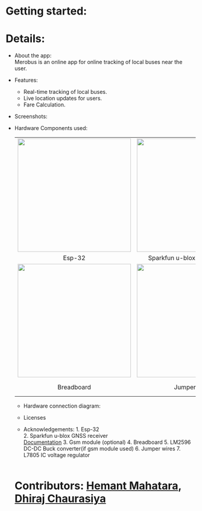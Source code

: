 # Getting started:


# Details:
- About the app:<br>
    Merobus is an online app for online tracking of local buses near the user.<br>

- Features:
    - Real-time tracking of local buses.
    - Live location updates for users.
    - Fare Calculation.<br>

- Screenshots:
      <ss here>

- Hardware Components used:
      <table class="table table-hover table-striped table-bordered">
  <tr align="center">
   <td><img src="https://github.com/mahatarahemant/MeroBus/assets/106879418/07a8440b-5de1-49e3-a26b-e9d84b1cf3f2" width="300"></td>
   <td><img src="https://github.com/mahatarahemant/MeroBus/assets/106879418/f35460cf-e4da-46f6-917c-afdc0da7c80d" width="300"></td>
   <td><img src="https://github.com/mahatarahemant/MeroBus/assets/106879418/cccdfadc-70c0-4dd1-a3e5-161513648cb3" width="300"></td>
  </tr>
  <tr align="center">
    <td>Esp-32</td>
    <td>Sparkfun u-blox GNSS receiver</td>
    <td>Gsm module (optional)</td>
  </tr>
  <tr align="center">
         <td><img src="https://github.com/mahatarahemant/MeroBus/assets/106879418/18ae8af7-31df-4a68-a027-e593b41d4e3a" width="300"></td>
          <td><img src="https://github.com/mahatarahemant/MeroBus/assets/106879418/1a0270c2-00a4-4c9b-99a0-c07e766ec140" width="300"></td>
                <td><img src="https://github.com/mahatarahemant/MeroBus/assets/106879418/0be61ec2-71b7-49df-99fd-6c0904dc5f1d" width="300"></td>
  </tr>
  <tr align="center">
      <td>Breadboard</td>
    <td>Jumper wires</td>
    <td>LM2596 DC-DC Buck Converter(if gsm module used)</td>
    </tr>
</table>


- Hardware connection diagram:


- Licenses

- Acknowledgements:
       1. Esp-32<br>
  2. Sparkfun u-blox GNSS receiver<br>
        [Documentation](https://github.com/sparkfun/SparkFun_u-blox_GNSS_Arduino_Library)
  3. Gsm module (optional)
  4. Breadboard
  5. LM2596 DC-DC Buck converter(if gsm module used)
  6. Jumper wires
  7. L7805 IC voltage regulator<br><br>

# Contributors: [Hemant Mahatara](https://github.com/mahatarahemant/), [Dhiraj Chaurasiya](https://github.com/dhirajchaurasiya10/) 
